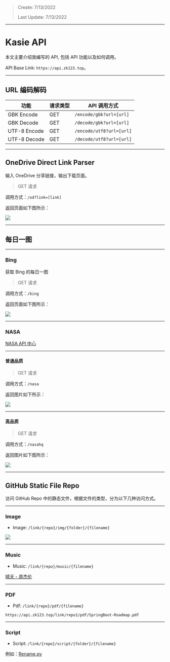 > Create: 7/13/2022
>
> Last Update: 7/13/2022

---
# Kasie API

本文主要介绍我编写的 API, 包括 API 功能以及如何调用。

API Base Link: `https://api.zk123.top`。

---
## URL 编码解码

| 功能         | 请求类型 | API 调用方式             |
| ------------ | -------- | ------------------------ |
| GBK Encode   | GET      | `/encode/gbk?url=[url]`  |
| GBK Decode   | GET      | `/decode/gbk?url=[url]`  |
| UTF-8 Encode | GET      | `/encode/utf8?url=[url]` |
| UTF-8 Decode | GET      | `/decode/utf8?url=[url]` |

---
## OneDrive Direct Link Parser
输入 OneDrive 分享链接，输出下载页面。

> GET 请求

调用方式：`/od?link=[link]`

返回页面如下图所示：

![](https://api.zk123.top/link/repo1/img/2022/7-13-01.png)

---
## 每日一图

---
### Bing
获取 Bing 的每日一图

> GET 请求

调用方式：`/bing`

返回页面如下图所示：

![](https://api.zk123.top/bing)

---
### NASA
[NASA API 中心](https://api.nasa.gov/index.html#apply-for-an-api-key)

---
#### 普通品质
> GET 请求

调用方式：`/nasa`

返回图片如下所示：

![](https://api.zk123.top/nasa)


---
#### 高品质
> GET 请求

调用方式：`/nasahq`

返回图片如下图所示：

![](https://api.zk123.top/nasahq)

---
## GitHub Static File Repo
访问 GitHub Repo 中的静态文件，根据文件的类型，分为以下几种访问方式。

---
### Image
- Image: `/link/{repo}/img/{folder}/{filename}`

![](https://api.zk123.top/link/repo1/img/personal/bg1.webp)

---
### Music
- Music: `/link/{repo}/music/{filename}`

[晴天 - 周杰伦](https://api.zk123.top/link/repo1/music/m_1.mp3 ":include")

---
### PDF

- Pdf: `/link/{repo}/pdf/{filename}`

```pdf
https://api.zk123.top/link/repo1/pdf/SpringBoot-Roadmap.pdf
```

---
### Script
- Script: `/link/{repo}/script/{folder}/{filename}`


例如：[Rename.py](https://api.zk123.top/link/repo1/script/python/rename.py)

